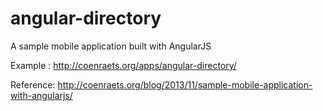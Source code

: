 # angular-directory
A sample mobile application built with AngularJS

Example : http://coenraets.org/apps/angular-directory/

Reference: http://coenraets.org/blog/2013/11/sample-mobile-application-with-angularjs/
